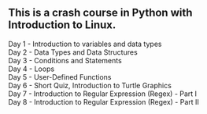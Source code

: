 ## This is a crash course in Python with Introduction to Linux.

Day 1 - Introduction to variables and data types  
Day 2 - Data Types and Data Structures  
Day 3 - Conditions and Statements  
Day 4 - Loops  
Day 5 - User-Defined Functions  
Day 6 - Short Quiz, Introduction to Turtle Graphics  
Day 7 - Introduction to Regular Expression (Regex) - Part I  
Day 8 - Introduction to Regular Expression (Regex) - Part II 
